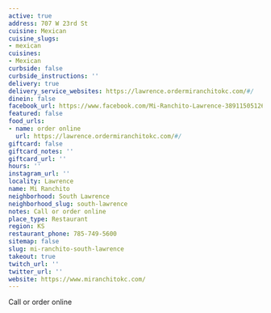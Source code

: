 ```yaml
---
active: true
address: 707 W 23rd St
cuisine: Mexican
cuisine_slugs:
- mexican
cuisines:
- Mexican
curbside: false
curbside_instructions: ''
delivery: true
delivery_service_websites: https://lawrence.ordermiranchitokc.com/#/
dinein: false
facebook_url: https://www.facebook.com/Mi-Ranchito-Lawrence-389115051267489/
featured: false
food_urls:
- name: order online
  url: https://lawrence.ordermiranchitokc.com/#/
giftcard: false
giftcard_notes: ''
giftcard_url: ''
hours: ''
instagram_url: ''
locality: Lawrence
name: Mi Ranchito
neighborhood: South Lawrence
neighborhood_slug: south-lawrence
notes: Call or order online
place_type: Restaurant
region: KS
restaurant_phone: 785-749-5600
sitemap: false
slug: mi-ranchito-south-lawrence
takeout: true
twitch_url: ''
twitter_url: ''
website: https://www.miranchitokc.com/
---
```


Call or order online